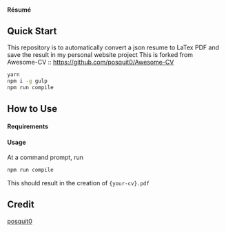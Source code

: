 #### Résumé

## Quick Start
This repository is to automatically convert a json resume to LaTex PDF and save the result in my personal website project
This is forked from Awesome-CV :: https://github.com/posquit0/Awesome-CV

```bash
yarn
npm i -g gulp
npm run compile
```

## How to Use

#### Requirements


#### Usage

At a command prompt, run

```bash
npm run compile
```

This should result in the creation of ``{your-cv}.pdf``

## Credit

[posquit0](https://github.com/posquit0/Awesome-CV)

